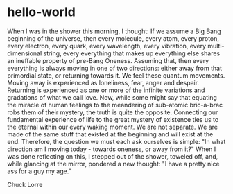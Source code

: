 # hello-world

When I was in the shower this morning, I thought: If we assume a Big Bang beginning of the universe, then every molecule, every atom, every proton, every electron, every quark, every wavelength, every vibration, every multi-dimensional string, every everything that makes up everything else shares an ineffable property of pre-Bang Oneness. Assuming that, then every everything is always moving in one of two directions: either away from that primordial state, or returning towards it. We feel these quantum movements. Moving away is experienced as loneliness, fear, anger and despair. Returning is experienced as one or more of the infinite variations and gradations of what we call love. Now, while some might say that equating the miracle of human feelings to the meandering of sub-atomic bric-a-brac robs them of their mystery, the truth is quite the opposite. Connecting our fundamental experience of life to the great mystery of existence ties us to the eternal within our every waking moment. We are not separate. We are made of the same stuff that existed at the beginning and will exist at the end. Therefore, the question we must each ask ourselves is simple: "In what direction am I moving today - towards oneness, or away from it?" When I was done reflecting on this, I stepped out of the shower, toweled off, and, while glancing at the mirror, pondered a new thought: "I have a pretty nice ass for a guy my age."

Chuck Lorre
